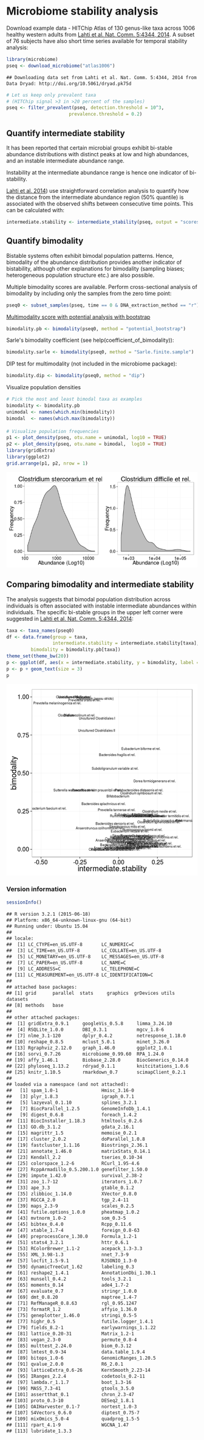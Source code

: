 # Microbiome stability analysis

Download example data - HITChip Atlas of 130 genus-like taxa across 1006 healthy western adults from [Lahti et al. Nat. Comm. 5:4344, 2014](http://www.nature.com/ncomms/2014/140708/ncomms5344/full/ncomms5344.html). A subset of 76 subjects have also short time series available for temporal stability analysis:


```r
library(microbiome)
pseq <- download_microbiome("atlas1006")
```

```
## Downloading data set from Lahti et al. Nat. Comm. 5:4344, 2014 from Data Dryad: http://doi.org/10.5061/dryad.pk75d
```

```r
# Let us keep only prevalent taxa
# (HITChip signal >3 in >20 percent of the samples)
pseq <- filter_prevalent(pseq, detection.threshold = 10^3,
     			       prevalence.threshold = 0.2)
```



## Quantify intermediate stability 

It has been reported that certain microbial groups exhibit bi-stable
abundance distributions with distinct peaks at low and high
abundances, and an instable intermediate abundance range.

Instability at the intermediate abundance range is hence one indicator
of bi-stability.

[Lahti et
al. 2014](http://www.nature.com/ncomms/2014/140708/ncomms5344/full/ncomms5344.html))
use straightforward correlation analysis to quantify how the distance
from the intermediate abundance region (50% quantile) is associated
with the observed shifts between consecutive time points. This can be
calculated with:


```r
intermediate.stability <- intermediate_stability(pseq, output = "scores")
```


## Quantify bimodality 

Bistable systems often exhibit bimodal population patterns. Hence,
bimodality of the abundance distribution provides another indicator of
bistability, although other explanations for bimodality (sampling
biases; heterogeneous population structure etc.) are also possible.

Multiple bimodality scores are available. Perform cross-sectional
analysis of bimodality by including only the samples from the zero
time point:


```r
pseq0 <- subset_samples(pseq, time == 0 & DNA_extraction_method == "r")
```


[Multimodality score with potential analysis with
bootstrap](http://www.nature.com/ncomms/2014/140708/ncomms5344/full/ncomms5344.html)



```r
bimodality.pb <- bimodality(pseq0, method = "potential_bootstrap")
```

Sarle's bimodality coefficient (see help(coefficient_of_bimodality)):


```r
bimodality.sarle <- bimodality(pseq0, method = "Sarle.finite.sample")
```


DIP test for multimodality (not included in the microbiome package):


```r
bimodality.dip <- bimodality(pseq0, method = "dip")
```


Visualize population densities 


```r
# Pick the most and least bimodal taxa as examples
bimodality <- bimodality.pb
unimodal <- names(which.min(bimodality))
bimodal  <- names(which.max(bimodality))

# Visualize population frequencies
p1 <- plot_density(pseq, otu.name = unimodal, log10 = TRUE) 
p2 <- plot_density(pseq, otu.name = bimodal,  log10 = TRUE) 
library(gridExtra)
library(ggplot2)
grid.arrange(p1, p2, nrow = 1)
```

![plot of chunk stability2](figure/stability2-1.png) 


## Comparing bimodality and intermediate stability

The analysis suggests that bimodal population distribution across individuals is often associated with instable intermediate abundances within individuals. The specific bi-stable groups in the upper left corner were suggested in [Lahti et al. Nat. Comm. 5:4344, 2014](http://www.nature.com/ncomms/2014/140708/ncomms5344/full/ncomms5344.html):


```r
taxa <- taxa_names(pseq0)
df <- data.frame(group = taxa,
                 intermediate.stability = intermediate.stability[taxa],
		 bimodality = bimodality.pb[taxa])
theme_set(theme_bw(20))
p <- ggplot(df, aes(x = intermediate.stability, y = bimodality, label = group))
p <- p + geom_text(size = 3)
p
```

![plot of chunk bimodalitybistability](figure/bimodalitybistability-1.png) 


### Version information


```r
sessionInfo()
```

```
## R version 3.2.1 (2015-06-18)
## Platform: x86_64-unknown-linux-gnu (64-bit)
## Running under: Ubuntu 15.04
## 
## locale:
##  [1] LC_CTYPE=en_US.UTF-8       LC_NUMERIC=C              
##  [3] LC_TIME=en_US.UTF-8        LC_COLLATE=en_US.UTF-8    
##  [5] LC_MONETARY=en_US.UTF-8    LC_MESSAGES=en_US.UTF-8   
##  [7] LC_PAPER=en_US.UTF-8       LC_NAME=C                 
##  [9] LC_ADDRESS=C               LC_TELEPHONE=C            
## [11] LC_MEASUREMENT=en_US.UTF-8 LC_IDENTIFICATION=C       
## 
## attached base packages:
## [1] grid      parallel  stats     graphics  grDevices utils     datasets 
## [8] methods   base     
## 
## other attached packages:
##  [1] gridExtra_0.9.1     googleVis_0.5.8     limma_3.24.10      
##  [4] RSQLite_1.0.0       DBI_0.3.1           mgcv_1.8-6         
##  [7] nlme_3.1-120        dplyr_0.4.2         netresponse_1.18.0 
## [10] reshape_0.8.5       mclust_5.0.1        minet_3.26.0       
## [13] Rgraphviz_2.12.0    graph_1.46.0        ggplot2_1.0.1      
## [16] sorvi_0.7.26        microbiome_0.99.60  RPA_1.24.0         
## [19] affy_1.46.1         Biobase_2.28.0      BiocGenerics_0.14.0
## [22] phyloseq_1.13.2     rdryad_0.1.1        knitcitations_1.0.6
## [25] knitr_1.10.5        rmarkdown_0.7       scimapClient_0.2.1 
## 
## loaded via a namespace (and not attached):
##   [1] spam_1.0-1                Hmisc_3.16-0             
##   [3] plyr_1.8.3                igraph_0.7.1             
##   [5] lazyeval_0.1.10           splines_3.2.1            
##   [7] BiocParallel_1.2.5        GenomeInfoDb_1.4.1       
##   [9] digest_0.6.8              foreach_1.4.2            
##  [11] BiocInstaller_1.18.3      htmltools_0.2.6          
##  [13] GO.db_3.1.2               gdata_2.16.1             
##  [15] magrittr_1.5              memoise_0.2.1            
##  [17] cluster_2.0.2             doParallel_1.0.8         
##  [19] fastcluster_1.1.16        Biostrings_2.36.1        
##  [21] annotate_1.46.0           matrixStats_0.14.1       
##  [23] Kendall_2.2               tseries_0.10-34          
##  [25] colorspace_1.2-6          RCurl_1.95-4.6           
##  [27] RcppArmadillo_0.5.200.1.0 genefilter_1.50.0        
##  [29] impute_1.42.0             survival_2.38-2          
##  [31] zoo_1.7-12                iterators_1.0.7          
##  [33] ape_3.3                   gtable_0.1.2             
##  [35] zlibbioc_1.14.0           XVector_0.8.0            
##  [37] RGCCA_2.0                 tgp_2.4-11               
##  [39] maps_2.3-9                scales_0.2.5             
##  [41] futile.options_1.0.0      pheatmap_1.0.2           
##  [43] mvtnorm_1.0-2             som_0.3-5                
##  [45] bibtex_0.4.0              Rcpp_0.11.6              
##  [47] xtable_1.7-4              foreign_0.8-63           
##  [49] preprocessCore_1.30.0     Formula_1.2-1            
##  [51] stats4_3.2.1              httr_0.6.1               
##  [53] RColorBrewer_1.1-2        acepack_1.3-3.3          
##  [55] XML_3.98-1.3              nnet_7.3-9               
##  [57] locfit_1.5-9.1            RJSONIO_1.3-0            
##  [59] dynamicTreeCut_1.62       labeling_0.3             
##  [61] reshape2_1.4.1            AnnotationDbi_1.30.1     
##  [63] munsell_0.4.2             tools_3.2.1              
##  [65] moments_0.14              ade4_1.7-2               
##  [67] evaluate_0.7              stringr_1.0.0            
##  [69] dmt_0.8.20                maptree_1.4-7            
##  [71] RefManageR_0.8.63         rgl_0.95.1247            
##  [73] formatR_1.2               affyio_1.36.0            
##  [75] geneplotter_1.46.0        stringi_0.5-5            
##  [77] highr_0.5                 futile.logger_1.4.1      
##  [79] fields_8.2-1              earlywarnings_1.1.22     
##  [81] lattice_0.20-31           Matrix_1.2-1             
##  [83] vegan_2.3-0               permute_0.8-4            
##  [85] multtest_2.24.0           biom_0.3.12              
##  [87] lmtest_0.9-34             data.table_1.9.4         
##  [89] bitops_1.0-6              GenomicRanges_1.20.5     
##  [91] qvalue_2.0.0              R6_2.0.1                 
##  [93] latticeExtra_0.6-26       KernSmooth_2.23-14       
##  [95] IRanges_2.2.4             codetools_0.2-11         
##  [97] lambda.r_1.1.7            boot_1.3-16              
##  [99] MASS_7.3-41               gtools_3.5.0             
## [101] assertthat_0.1            chron_2.3-47             
## [103] proto_0.3-10              DESeq2_1.8.1             
## [105] OAIHarvester_0.1-7        nortest_1.0-3            
## [107] S4Vectors_0.6.0           diptest_0.75-7           
## [109] mixOmics_5.0-4            quadprog_1.5-5           
## [111] rpart_4.1-9               WGCNA_1.47               
## [113] lubridate_1.3.3
```

